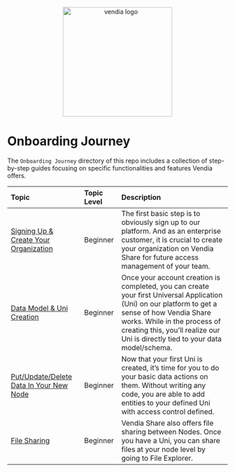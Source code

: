 <p align="center">
  <a href="https://vendia.com/">
    <img src="https://share.vendia.net/logo.svg" alt="vendia logo" width="250px">
  </a>
</p>

# Onboarding Journey
The `Onboarding Journey` directory of this repo includes a collection of step-by-step guides focusing on specific functionalities and features Vendia offers.

| Topic | Topic Level | Description |
|:---------|:---------|:---------|
| [Signing Up & Create Your Organization](./signing-create-org/README.md) | Beginner | The first basic step is to obviously sign up to our platform. And as an enterprise customer, it is crucial to create your organization on Vendia Share for future access management of your team.
| [Data Model & Uni Creation](./uni-creation/README.md) | Beginner | Once your account creation is completed, you can create your first Universal Application (Uni) on our platform to get a sense of how Vendia Share works. While in the process of creating this, you’ll realize our Uni is directly tied to your data model/schema.
| [Put/Update/Delete Data In Your New Node](./entity-explorer/README.md) | Beginner | Now that your first Uni is created, it’s time for you to do your basic data actions on them. Without writing any code, you are able to add entities to your defined Uni with access control defined. 
| [File Sharing](./file-explorer/README.md) | Beginner | Vendia Share also offers file sharing between Nodes. Once you have a Uni, you can share files at your node level by going to File Explorer.

